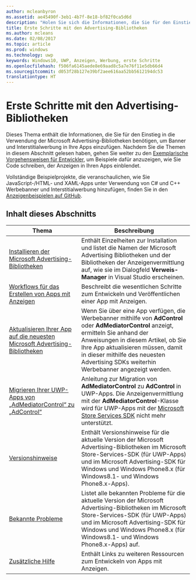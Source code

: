 ```yaml
---
author: mcleanbyron
ms.assetid: ae45490f-3eb1-4b7f-8e18-bf82f0ca5d6d
description: "Holen Sie sich die Informationen, die Sie für den Einstieg in die Verwendung der Microsoft Advertising-Bibliotheken benötigen, um Banner und Interstitialwerbung in Ihre Apps einzufügen."
title: Erste Schritte mit den Advertising-Bibliotheken
ms.author: mcleans
ms.date: 02/08/2017
ms.topic: article
ms.prod: windows
ms.technology: uwp
keywords: Windows10, UWP, Anzeigen, Werbung, erste Schritte
ms.openlocfilehash: f506fa6145aede8e69aad8c5a7e76f11e5db66d4
ms.sourcegitcommit: d053f28b127e39bf2aee616aa52bb5612194dc53
translationtype: HT
---
```

# <a name="get-started-with-the-advertising-libraries"></a>Erste Schritte mit den Advertising-Bibliotheken




Dieses Thema enthält die Informationen, die Sie für den Einstieg in die Verwendung der Microsoft Advertising-Bibliotheken benötigen, um Banner und Interstitialwerbung in Ihre Apps einzufügen. Nachdem Sie die Themen in diesem Abschnitt gelesen haben, gehen Sie weiter zu den [Exemplarische Vorgehensweisen für Entwickler](developer-walkthroughs.md), um Beispiele dafür anzuzeigen, wie Sie Code schreiben, der Anzeigen in Ihren Apps einblendet.

Vollständige Beispielprojekte, die veranschaulichen, wie Sie JavaScript-/HTML- und XAML-Apps unter Verwendung von C# und C++ Werbebanner und Interstitialwerbung hinzufügen, finden Sie in den [Anzeigenbeispielen auf GitHub](http://aka.ms/githubads).

 

## <a name="in-this-section"></a>Inhalt dieses Abschnitts

| Thema                                                                                                       | Beschreibung                 |
|-------------------------------------------------------------------------------------------------------------|-----------------------------|
| [Installieren der Microsoft Advertising-Bibliotheken](install-the-microsoft-advertising-libraries.md) |  Enthält Einzelheiten zur Installation und listet die Namen der Microsoft Advertising Bibliotheken und der Bibliotheken der Anzeigenvermittlung auf, wie sie im Dialogfeld **Verweis-Manager** in Visual Studio erscheinen.  |
| [Workflows für das Erstellen von Apps mit Anzeigen](workflows-for-creating-apps-with-ads.md)     |  Beschreibt die wesentlichen Schritte zum Entwickeln und Veröffentlichen einer App mit Anzeigen.   |
| [Aktualisieren Ihrer App auf die neuesten Microsoft Advertising-Bibliotheken](update-your-app-to-the-latest-advertising-libraries.md)  | Wenn Sie über eine App verfügen, die Werbebanner mithilfe von **AdControl** oder **AdMediatorControl** anzeigt, ermitteln Sie anhand der Anweisungen in diesem Artikel, ob Sie Ihre App aktualisieren müssen, damit in dieser mithilfe des neuesten Advertising SDKs weiterhin Werbebanner angezeigt werden.  |
| [Migrieren Ihrer UWP-Apps von „AdMediatorControl“ zu „AdControl“](migrate-from-admediatorcontrol-to-adcontrol.md)  | Anleitung zur Migration von **AdMediatorControl** zu **AdControl** in UWP-Apps. Die Anzeigenvermittlung mit der **AdMediatorControl**-Klasse wird für UWP-Apps mit der [Microsoft Store Services SDK](http://aka.ms/store-em-sdk) nicht mehr unterstützt.   |
| [Versionshinweise](release-notes-for-the-advertising-libraries.md)         |  Enthält Versionshinweise für die aktuelle Version der Microsoft Advertising-Bibliotheken im Microsoft Store-Services-SDK (für UWP-Apps) und im Microsoft Advertising-SDK für Windows und Windows Phone8.x (für Windows8.1- und Windows Phone8.x-Apps).   |
| [Bekannte Probleme](known-issues-for-the-advertising-libraries.md)      |  Listet alle bekannten Probleme für die aktuelle Version der Microsoft Advertising-Bibliotheken im Microsoft Store-Services-SDK (für UWP-Apps) und im Microsoft Advertising-SDK für Windows und Windows Phone8.x (für Windows8.1- und Windows Phone8.x-Apps) auf.   |
| [Zusätzliche Hilfe](additional-help.md)                                    |   Enthält Links zu weiteren Ressourcen zum Entwickeln von Apps mit Anzeigen.  |


 

 
